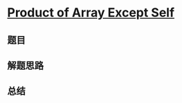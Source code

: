 # [Product of Array Except Self](https://leetcode.com/problems/product-of-array-except-self/)

## 题目


## 解题思路


## 总结


